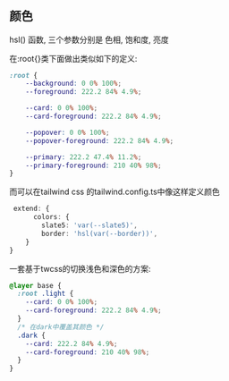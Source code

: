 #

## 颜色

hsl() 函数, 三个参数分别是 色相, 饱和度, 亮度

在:root{}类下面做出类似如下的定义:

```css
:root {
    --background: 0 0% 100%;
    --foreground: 222.2 84% 4.9%;

    --card: 0 0% 100%;
    --card-foreground: 222.2 84% 4.9%;

    --popover: 0 0% 100%;
    --popover-foreground: 222.2 84% 4.9%;

    --primary: 222.2 47.4% 11.2%;
    --primary-foreground: 210 40% 98%;
}
```

而可以在tailwind css 的tailwind.config.ts中像这样定义颜色
```ts
 extend: {
      colors: {
        slate5: 'var(--slate5)',
        border: 'hsl(var(--border))',
    }
}
```

一套基于twcss的切换浅色和深色的方案: 

```css
@layer base {
  :root .light {
    --card: 0 0% 100%;
    --card-foreground: 222.2 84% 4.9%;
  }
  /* 在dark中覆盖其颜色 */
  .dark {
    --card: 222.2 84% 4.9%;
    --card-foreground: 210 40% 98%;
  }
}
```